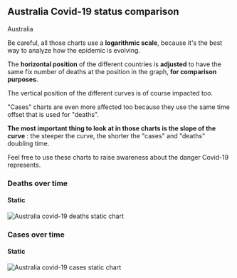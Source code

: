 ## Australia Covid-19 status comparison 

Australia



Be careful, all those charts use a **logarithmic scale**, because it's the best way to analyze how the epidemic is evolving.
 
The **horizontal position** of the different countries is **adjusted** to have the same fix number of deaths at the position in the graph, **for comparison purposes**.

The vertical position of the different curves is of course impacted too.

"Cases" charts are even more affected too because they use the same time offset that is used for "deaths".

**The most important thing to look at in those charts is the slope of the curve** : the steeper the curve, the shorter the "cases" and "deaths" doubling time.

Feel free to use these charts to raise awareness about the danger Covid-19 represents. 


 
### Deaths over time
 
#### Static
![Australia covid-19 deaths static chart](https://raw.githubusercontent.com/madlag/coronavirus_study/master/notebooks/graphs/2020-03-20/countries/Australia/2020-03-20_Australia_deaths.png "Australia covid-19 deaths static chart")   

 
### Cases over time
 
#### Static
![Australia covid-19 cases static chart](https://raw.githubusercontent.com/madlag/coronavirus_study/master/notebooks/graphs/2020-03-20/countries/Australia/2020-03-20_Australia_deaths.png "Australia covid-19 cases static chart")   

